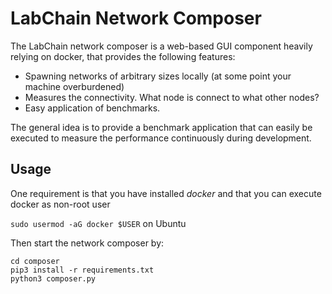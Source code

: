 # LabChain Network Composer

The LabChain network composer is a web-based GUI component heavily relying on docker, that provides the following features:

* Spawning networks of arbitrary sizes locally (at some point your machine overburdened)
* Measures the connectivity. What node is connect to what other nodes?
* Easy application of benchmarks.

The general idea is to provide a benchmark application that can easily be executed to measure the performance continuously during
development.

## Usage

One requirement is that you have installed *docker* and that you can execute docker as non-root user

`sudo usermod -aG docker $USER` on Ubuntu

Then start the network composer by:

```
cd composer
pip3 install -r requirements.txt
python3 composer.py
```
